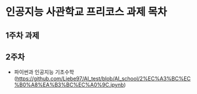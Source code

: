 # 인공지능 사관학교 프리코스 과제 목차

  ## 1주차 과제
  
  ## 2주차 
  - 파이썬과 인공지능 기초수학(https://github.com/Liebe97/AI_test/blob/AI_school/2%EC%A3%BC%EC%B0%A8%EA%B3%BC%EC%A0%9C.ipynb)

